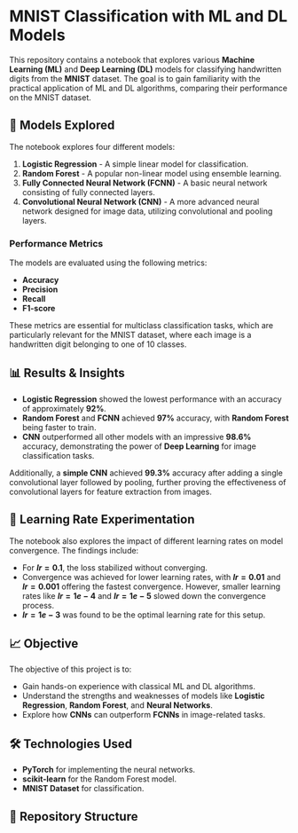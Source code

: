# MNIST Classification with ML and DL Models

This repository contains a notebook that explores various **Machine Learning (ML)** and **Deep Learning (DL)** models for classifying handwritten digits from the **MNIST** dataset. The goal is to gain familiarity with the practical application of ML and DL algorithms, comparing their performance on the MNIST dataset.

## 🚀 **Models Explored**

The notebook explores four different models:

1. **Logistic Regression** - A simple linear model for classification.
2. **Random Forest** - A popular non-linear model using ensemble learning.
3. **Fully Connected Neural Network (FCNN)** - A basic neural network consisting of fully connected layers.
4. **Convolutional Neural Network (CNN)** - A more advanced neural network designed for image data, utilizing convolutional and pooling layers.

### Performance Metrics

The models are evaluated using the following metrics:
- **Accuracy**
- **Precision**
- **Recall**
- **F1-score**

These metrics are essential for multiclass classification tasks, which are particularly relevant for the MNIST dataset, where each image is a handwritten digit belonging to one of 10 classes.

## 📊 **Results & Insights**

- **Logistic Regression** showed the lowest performance with an accuracy of approximately **92%**.
- **Random Forest** and **FCNN** achieved **97%** accuracy, with **Random Forest** being faster to train.
- **CNN** outperformed all other models with an impressive **98.6%** accuracy, demonstrating the power of **Deep Learning** for image classification tasks.

Additionally, a **simple CNN** achieved **99.3%** accuracy after adding a single convolutional layer followed by pooling, further proving the effectiveness of convolutional layers for feature extraction from images.

## 🔄 **Learning Rate Experimentation**

The notebook also explores the impact of different learning rates on model convergence. The findings include:
- For **$lr=0.1$**, the loss stabilized without converging.
- Convergence was achieved for lower learning rates, with **$lr=0.01$** and **$lr=0.001$** offering the fastest convergence. However, smaller learning rates like **$lr=1e-4$** and **$lr=1e-5$** slowed down the convergence process.
- **$lr=1e-3$** was found to be the optimal learning rate for this setup.

## 📈 **Objective**

The objective of this project is to:
- Gain hands-on experience with classical ML and DL algorithms.
- Understand the strengths and weaknesses of models like **Logistic Regression**, **Random Forest**, and **Neural Networks**.
- Explore how **CNNs** can outperform **FCNNs** in image-related tasks.

## 🛠 **Technologies Used**
- **PyTorch** for implementing the neural networks.
- **scikit-learn** for the Random Forest model.
- **MNIST Dataset** for classification.

## 📂 **Repository Structure**
